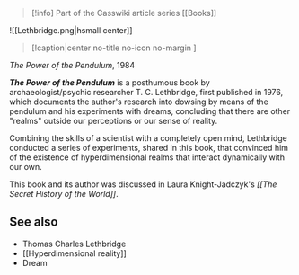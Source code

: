 > [!info] Part of the Casswiki article series [[Books]]

![[Lethbridge.png|hsmall center]]
> [!caption|center no-title no-icon no-margin ]
> 
_The Power of the Pendulum_, 1984

_**The Power of the Pendulum**_ is a posthumous book by archaeologist/psychic researcher T. C. Lethbridge, first published in 1976, which documents the author's research into dowsing by means of the pendulum and his experiments with dreams, concluding that there are other "realms" outside our perceptions or our sense of reality.

Combining the skills of a scientist with a completely open mind, Lethbridge conducted a series of experiments, shared in this book, that convinced him of the existence of hyperdimensional realms that interact dynamically with our own.

This book and its author was discussed in Laura Knight-Jadczyk's _[[The Secret History of the World]]_.

See also
--------

*   Thomas Charles Lethbridge
*   [[Hyperdimensional reality]]
*   Dream